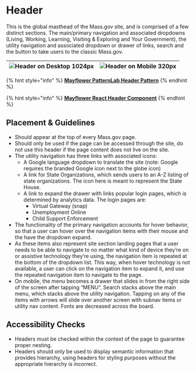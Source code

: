 # Header

This is the global masthead of the Mass.gov site, and is comprised of a few distinct sections. The main/primary navigation and associated dropdowns \(Living, Working, Learning, Visiting & Exploring and Your Government\), the utility navigation and associated dropdown or drawer of links, search and the button to take users to the classic Mass.gov.

| ![Header on Desktop 1024px](https://mayflower.digital.mass.gov/capture/capture_03-organisms-by-template-header_0_document_1_tablet.png) | ![Header on Mobile 320px](https://mayflower.digital.mass.gov/capture/capture_03-organisms-by-template-header_0_document_0_phone.png) |
| --- | --- |


{% hint style="info" %}
[**Mayflower PatternLab Header Pattern**](https://mayflower.digital.mass.gov/?p=organisms-header&view=c)
{% endhint %}

{% hint style="info" %}
[**Mayflower React Header Component**](http://mayflower-react.digital.mass.gov/?knob-Header.hideHeaderSearch=false&knob-utilityNav.panel.0=%7B%22description%22%3A%7B%22text%22%3A%22The%20%3Ca%20href%3D%5C%22%23%5C%22%3EA-Z%20Organizations%20page%3C%2Fa%3E%20provides%20an%20alphabetical%20listing%20of%20government%20organizations%2C%20including%20commissions%2C%20departments%2C%20and%20bureaus.%22%7D%7D&knob-utilityNav.panel.1=%7B%22description%22%3A%7B%22text%22%3A%22These%20are%20the%20top%20requested%20sites%20you%20can%20log%20in%20to%20access%20state%20provided%20services%22%7D%2C%22links%22%3A%5B%7B%22text%22%3A%22Unemployment%20Online%22%2C%22href%22%3A%22https%3A%2F%2Fuionline.detma.org%2FClaimant%2FCore%2FLogin.ASPX%22%2C%22type%22%3A%22external%22%7D%2C%7B%22text%22%3A%22Virtual%20Gateway%20%28SNAP%29%22%2C%22href%22%3A%22https%3A%2F%2Fsso.hhs.state.ma.us%2Foam%2Fserver%2Fobrareq.cgi%3Fencquery%253DA2%252Fmo5AkZreDycpyP0JZAEOYGvW2hviyNhH9Sht2xPp0V1%252BBtWfHnmRGr6zNHOqOlcjphPk7p6bpHHRyNzzk9IYQ%252FcN%252B%252FIcqL2ThnI217OsIKZepptTpGBx83SI0NWjsE7vDi72caItXWlelbGQT7ePanlrVUUy2%252Fj1UEUaXi5G7m47KO9djBnoetZRCtp9G2ZTNFf6zvCGU7Cs02AXYUj2JMH4aqol%252Bh3OK6uhJNNkFvwQ1MFRUa4gR1az4iaW9u83ExKb2a9eDv8ZIUqhlq3%252BNVGTqZHAsHX4KOONSGQRBwCtLNPWwruacjdd9CaEqeIJ2tnP45KrM93edZ6zU1yoWGbAp%252BUWWMqk4HyrtuA8%253D%2520agentid%253Dwebgate1%2520ver%253D1%2520crmethod%253D2%22%2C%22type%22%3A%22external%22%7D%2C%7B%22text%22%3A%22Child%20Support%20Enforcement%22%2C%22href%22%3A%22https%3A%2F%2Fecse.cse.state.ma.us%2FECSE%2FLogin%2Flogin.asp%22%2C%22type%22%3A%22external%22%7D%5D%7D&knob-utilityNav.closeText.0=Close&knob-utilityNav.closeText.1=Close&knob-mainNav.text0=Living&knob-mainNav.text1=Working&knob-mainNav.href0=%23&knob-mainNav.text2=Learning&knob-mainNav.href1=%23&knob-mainNav.text3=Visiting%20%26%20Exploring&knob-mainNav.href2=%23&knob-mainNav.text4=Your%20Government&knob-mainNav.href3=%2Fpatterns%2F05-pages-section-landing%2F05-pages-section-landing.html&knob-header.hideBackTo=false&knob-mainNav.href4=%23&knob-utilityNav.text.0=State%20Organizations&knob-mainNav.active0=false&knob-utilityNav.text.1=Log%20in%20to...&knob-mainNav.active1=false&knob-header.siteLogoDomain.url.domain=https%3A%2F%2Fwww.mass.gov%2F&knob-mainNav.active2=false&knob-mainNav.subNav0=%5B%7B%22href%22%3A%22%23%22%2C%22text%22%3A%22Health%20%26%20Social%20Services%22%7D%2C%7B%22href%22%3A%22%23%22%2C%22text%22%3A%22Family%20%26%20Children%22%7D%2C%7B%22href%22%3A%22%23%22%2C%22text%22%3A%22Housing%22%7D%2C%7B%22href%22%3A%22%23%22%2C%22text%22%3A%22Transportation%22%7D%2C%7B%22href%22%3A%22%23%22%2C%22text%22%3A%22Legal%20%26%20Justice%22%7D%2C%7B%22href%22%3A%22%23%22%2C%22text%22%3A%22Public%20Safety%22%7D%2C%7B%22href%22%3A%22%23%22%2C%22text%22%3A%22Voting%22%7D%2C%7B%22href%22%3A%22%23%22%2C%22text%22%3A%22Taxes%22%7D%5D&knob-mainNav.active3=true&knob-mainNav.subNav1=%5B%7B%22href%22%3A%22%23%22%2C%22text%22%3A%22Unemployment%22%7D%2C%7B%22href%22%3A%22%23%22%2C%22text%22%3A%22Finding%20a%20Job%22%7D%2C%7B%22href%22%3A%22%23%22%2C%22text%22%3A%22Worker%E2%80%99s%20Rights%20%26%20Safety%22%7D%2C%7B%22href%22%3A%22%23%22%2C%22text%22%3A%22Business%20Services%20%26%20Resources%22%7D%2C%7B%22href%22%3A%22%23%22%2C%22text%22%3A%22Professional%20Licensing%20%26%20Certification%22%7D%2C%7B%22href%22%3A%22%23%22%2C%22text%22%3A%22Professional%20Training%22%7D%5D&knob-mainNav.active4=false&knob-searchBannerForm.placeholder=Search%20Mass.gov&knob-mainNav.subNav2=%5B%7B%22href%22%3A%22%23%22%2C%22text%22%3A%22Early%20Childhood%20Education%22%7D%2C%7B%22href%22%3A%22%23%22%2C%22text%22%3A%22K-12%20Schools%22%7D%2C%7B%22href%22%3A%22%23%22%2C%22text%22%3A%22Higher%20Education%22%7D%2C%7B%22href%22%3A%22%23%22%2C%22text%22%3A%22Continuing%20Education%22%7D%5D&knob-mainNav.subNav3=%5B%7B%22href%22%3A%22%23%22%2C%22text%22%3A%22Recreational%20Licenses%20%26%20Permits%22%7D%2C%7B%22href%22%3A%22%2Fpatterns%2F05-pages-topic%2F05-pages-topic.html%22%2C%22text%22%3A%22State%20Parks%20%26%20Recreation%22%7D%2C%7B%22href%22%3A%22%23%22%2C%22text%22%3A%22Travel%20%26%20Tourism%22%7D%2C%7B%22href%22%3A%22%23%22%2C%22text%22%3A%22Arts%20%26%20Culture%22%7D%5D&knob-mainNav.subNav4=%5B%7B%22href%22%3A%22%23%22%2C%22text%22%3A%22Office%20of%20the%20Governor%22%7D%2C%7B%22href%22%3A%22%23%22%2C%22text%22%3A%22State%20Agencies%22%7D%2C%7B%22href%22%3A%22%2Fpatterns%2F05-pages-topic-your-government%2F05-pages-topic-your-government.html%22%2C%22text%22%3A%22Executive%20Branch%22%7D%2C%7B%22href%22%3A%22%23%22%2C%22text%22%3A%22Judicial%20Branch%22%7D%2C%7B%22href%22%3A%22%23%22%2C%22text%22%3A%22Legislative%20Branch%22%7D%2C%7B%22href%22%3A%22%23%22%2C%22text%22%3A%22Local%20Government%22%7D%5D&knob-utilityNav.ariaLabelText.0=&knob-utilityNav.ariaLabelText.1=Log%20in%20to%20the%20most%20requested%20services&knob-utilityNav.icons.0=SvgBuilding&knob-utilityNav.icons.1=SvgLogin&selectedKind=organisms%2FFooter&selectedStory=Footer%20with%20live%20JSON&full=0&addons=1&stories=1&panelRight=0&addonPanel=storybooks%2Fstorybook-addon-knobs)
{% endhint %}

## Placement & Guidelines

* Should appear at the top of every Mass.gov page.
* Should only be used if the page can be accessed through the site, do not use this header if the page content does not live on the site.   
* The utility navigation has three links with associated icons:
  * A Google language dropdown to translate the site \(note: Google requires the branded Google icon next to the globe icon\)
  * A link for State Organizations, which sends users to an A-Z listing of state organizations. The icon here is meant to represent the State House.
  * A link to expand the drawer with links popular login pages, which is determined by analytics data. The login pages are:
    * Virtual Gateway \(snap\)
    * Unemployment Online
    * Child Support Enforcement    
* The functionality of the primary navigation accounts for hover behavior, so that a user can hover over the navigation items with their mouse and the have the dropdown expand.
* As these items also represent site section landing pages that a user needs to be able to navigate to no matter what kind of device they’re on or assistive technology they’re using, the navigation item is repeated at the bottom of the dropdown list. This way, when hover technology is not available, a user can click on the navigation item to expand it, and use the repeated navigation item to navigate to the page.
* On mobile, the menu becomes a drawer that slides in from the right side of the screen after tapping “MENU”. Search stacks above the main menu, which stacks above the utility navigation. Tapping on any of the items with arrows will slide over another screen with subnav items or utility nav content. Fonts are decreased across the board.

## Accessibility Checks

* Headers must be checked within the context of the page to guarantee proper nesting.
* Headers should only be used to display semantic information that provides hierarchy, using headers for styling purposes without the appropriate hierarchy is incorrect.

